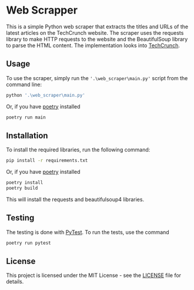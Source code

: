 # Web Scrapper

This is a simple Python web scraper that extracts the titles and URLs of the latest articles on the TechCrunch website. The scraper uses the requests library to make HTTP requests to the website and the BeautifulSoup library to parse the HTML content. The implementation looks into [TechCrunch](https://techcrunch.com).

## Usage

To use the scraper, simply run the `'.\web_scraper\main.py'` script from the command line:

```bash
python '.\web_scraper\main.py'
```

Or, if you have [poetry][poetry] installed

```bash
poetry run main
```

## Installation

To install the required libraries, run the following command:

```bash
pip install -r requirements.txt
```

Or, if you have [poetry][poetry] installed

```bash
poetry install
poetry build
```

This will install the requests and beautifulsoup4 libraries.

## Testing

The testing is done with [PyTest][pytest]. To run the tests, use the command

```bash
poetry run pytest
```

## License

This project is licensed under the MIT License - see the [LICENSE](./LICENSE) file for details.

<!-- Link Definitions -->

[poetry]: https://python-poetry.org/
[pytest]: https://docs.pytest.org/
